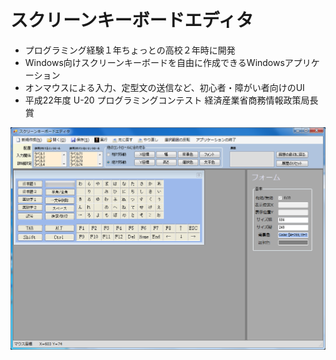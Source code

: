# スクリーンキーボードエディタ
* プログラミング経験１年ちょっとの高校２年時に開発
* Windows向けスクリーンキーボードを自由に作成できるWindowsアプリケーション
* オンマウスによる入力、定型文の送信など、初心者・障がい者向けのUI
* 平成22年度 U-20 プログラミングコンテスト 経済産業省商務情報政策局長賞

![スクリーンショット](https://github.com/Sa2Knight/kite/blob/master/ss.png)
